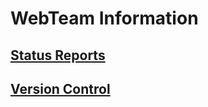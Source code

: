 # WebTeam Information


## [Status Reports](statusReports.md)

## [Version Control](versionControl.md)
